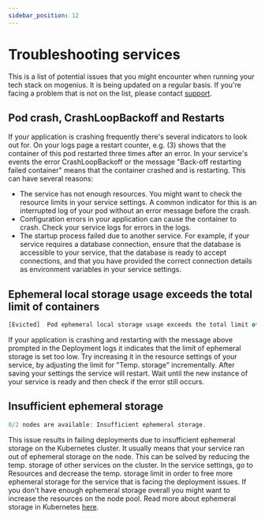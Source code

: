 ```yaml
---
sidebar_position: 12
---
```


# Troubleshooting services

This is a list of potential issues that you might encounter when running your tech stack on mogenius. It is being updated on a regular basis. If you're facing a problem that is not on the list, please contact [support](mailto:support@mogenius.com).

## Pod crash, CrashLoopBackoff and Restarts
If your application is crashing frequently there's several indicators to look out for. On your logs page a restart counter, e.g. (3) shows that the container of this pod restarted three times after an error. In your service's events the error CrashLoopBackoff or the message "Back-off restarting failed container" means that the container crashed and is restarting. This can have several reasons:
- The service has not enough resources. You might want to check the resource limits in your service settings. A common indicator for this is an interrupted log of your pod without an error message before the crash.
- Configuration errors in your application can cause the container to crash. Check your service logs for errors in the logs.
- The startup process failed due to another service. For example, if your service requires a database connection, ensure that the database is accessible to your service, that the database is ready to accept connections, and that you have provided the correct connection details as environment variables in your service settings.

## Ephemeral local storage usage exceeds the total limit of containers
```jsx title="Example in deployment logs"
[Evicted]  Pod ephemeral local storage usage exceeds the total limit of containers 500Mi.
```
If your application is crashing and restarting with the message above prompted in the Deployment logs it indicates that the limit of ephemeral storage is set too low. Try increasing it in the resource settings of your service, by adjusting the limit for "Temp. storage" incrementally. After saving your settings the service will restart. Wait until the new instance of your service is ready and then check if the error still occurs.

## Insufficient ephemeral storage
```jsx title="Example in deployment logs"
0/2 nodes are available: Insufficient ephemeral storage.
```
This issue results in failing deployments due to insufficient ephemeral storage on the Kubernetes cluster. It usually means that your service ran out of ephemeral storage on the node. This can be solved by reducing the temp. storage of other services on the cluster. In the service settings, go to Resources and decrease the temp. storage limit in order to free more ephemeral storage for the service that is facing the deployment issues. If you don't have enough ephemeral storage overall you might want to increase the resources on the node pool.
Read more about ephemeral storage in Kubernetes [here](https://kubernetes.io/docs/concepts/configuration/manage-resources-containers/#local-ephemeral-storage).

